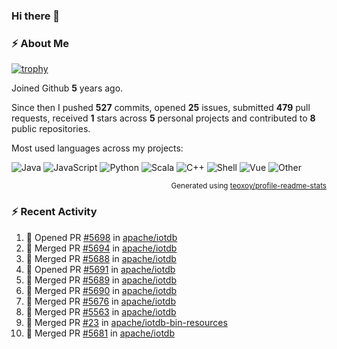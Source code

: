 ### Hi there 👋

### :zap: About Me

[![trophy](https://github-profile-trophy.vercel.app/?username=HTHou&theme=onedark)](https://github.com/ryo-ma/github-profile-trophy)
   
Joined Github **5** years ago.

Since then I pushed **527** commits, opened **25** issues, submitted **479** pull requests, received **1** stars across **5** personal projects and contributed to **8** public repositories.

Most used languages across my projects:

![Java](https://img.shields.io/static/v1?style=flat-square&label=%E2%A0%80&color=555&labelColor=%23b07219&message=Java%EF%B8%B194.4%25)
![JavaScript](https://img.shields.io/static/v1?style=flat-square&label=%E2%A0%80&color=555&labelColor=%23f1e05a&message=JavaScript%EF%B8%B11.4%25)
![Python](https://img.shields.io/static/v1?style=flat-square&label=%E2%A0%80&color=555&labelColor=%233572A5&message=Python%EF%B8%B10.7%25)
![Scala](https://img.shields.io/static/v1?style=flat-square&label=%E2%A0%80&color=555&labelColor=%23c22d40&message=Scala%EF%B8%B10.6%25)
![C++](https://img.shields.io/static/v1?style=flat-square&label=%E2%A0%80&color=555&labelColor=%23f34b7d&message=C%2B%2B%EF%B8%B10.6%25)
![Shell](https://img.shields.io/static/v1?style=flat-square&label=%E2%A0%80&color=555&labelColor=%2389e051&message=Shell%EF%B8%B10.4%25)
![Vue](https://img.shields.io/static/v1?style=flat-square&label=%E2%A0%80&color=555&labelColor=%2341b883&message=Vue%EF%B8%B10.3%25)
![Other](https://img.shields.io/static/v1?style=flat-square&label=%E2%A0%80&color=555&labelColor=%23ededed&message=Other%EF%B8%B11.2%25)

<p align="right"><sub>Generated using <a href="https://github.com/marketplace/actions/profile-readme-stats">teoxoy/profile-readme-stats</a></sub></p>


<!--![](https://github.com/HTHou/HTHou/blob/output/github-contribution-grid-snake.svg)-->

<!--![Haonan Hou's github stats](https://github-readme-stats.vercel.app/api?username=HTHou&count_private=true&show_icons=true&theme=onedark)-->

<!--![Haonan Hou's wakatime stats](https://github-readme-stats.vercel.app/api/wakatime?username=HTHou&layout=compact&theme=onedark)-->

<!--![Top Langs](https://github-readme-stats.vercel.app/api/top-langs/?username=HTHou&theme=onedark&layout=compact)-->

### :zap: Recent Activity
<!--START_SECTION:activity-->
1. 💪 Opened PR [#5698](https://github.com/apache/iotdb/pull/5698) in [apache/iotdb](https://github.com/apache/iotdb)
2. 🎉 Merged PR [#5694](https://github.com/apache/iotdb/pull/5694) in [apache/iotdb](https://github.com/apache/iotdb)
3. 🎉 Merged PR [#5688](https://github.com/apache/iotdb/pull/5688) in [apache/iotdb](https://github.com/apache/iotdb)
4. 💪 Opened PR [#5691](https://github.com/apache/iotdb/pull/5691) in [apache/iotdb](https://github.com/apache/iotdb)
5. 🎉 Merged PR [#5689](https://github.com/apache/iotdb/pull/5689) in [apache/iotdb](https://github.com/apache/iotdb)
6. 🎉 Merged PR [#5690](https://github.com/apache/iotdb/pull/5690) in [apache/iotdb](https://github.com/apache/iotdb)
7. 🎉 Merged PR [#5676](https://github.com/apache/iotdb/pull/5676) in [apache/iotdb](https://github.com/apache/iotdb)
8. 🎉 Merged PR [#5563](https://github.com/apache/iotdb/pull/5563) in [apache/iotdb](https://github.com/apache/iotdb)
9. 🎉 Merged PR [#23](https://github.com/apache/iotdb-bin-resources/pull/23) in [apache/iotdb-bin-resources](https://github.com/apache/iotdb-bin-resources)
10. 🎉 Merged PR [#5681](https://github.com/apache/iotdb/pull/5681) in [apache/iotdb](https://github.com/apache/iotdb)
<!--END_SECTION:activity-->

<!--
**HTHou/HTHou** is a ✨ _special_ ✨ repository because its `README.md` (this file) appears on your GitHub profile.

Here are some ideas to get you started:

- 🔭 I’m currently working on ...
- 🌱 I’m currently learning ...
- 👯 I’m looking to collaborate on ...
- 🤔 I’m looking for help with ...
- 💬 Ask me about ...
- 📫 How to reach me: ...
- 😄 Pronouns: ...
- ⚡ Fun fact: ...
-->
